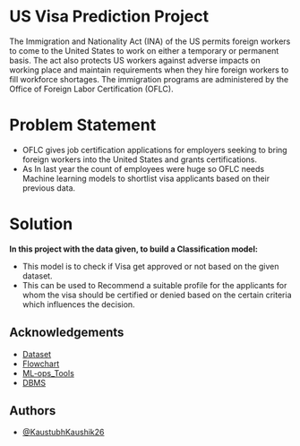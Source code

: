
# US Visa Prediction Project

The Immigration and Nationality Act (INA) of the US permits foreign workers to come to the United States to work on either a temporary or permanent basis. 
The act also protects US workers against adverse impacts on working place and maintain requirements when they hire foreign workers to fill workforce shortages. The immigration programs are administered by the Office of Foreign Labor Certification (OFLC).

# Problem Statement

* OFLC gives job certification applications for employers seeking to bring foreign workers into the United States and grants certifications. 
* As In last year the count of employees were huge so OFLC needs Machine learning models to shortlist visa applicants based on their previous data.

# Solution
**In this project with the data given, to build a Classification model:**

* This model is to check if Visa get approved or not based on the given dataset.
* This can be used to Recommend a suitable profile for the applicants for whom the visa should be certified or denied based on the certain criteria which influences the decision.


## Acknowledgements

 - [Dataset](https://www.kaggle.com/datasets/moro23/easyvisa-dataset)
 - [Flowchart](https://whimsical.com/)
 - [ML-ops_Tools](https://www.evidentlyai.com/)
 - [DBMS](https://account.mongodb.com/account/login)

## Authors

- [@KaustubhKaushik26](https://github.com/KaustubhKaushik26/US-Visa-Applications)

